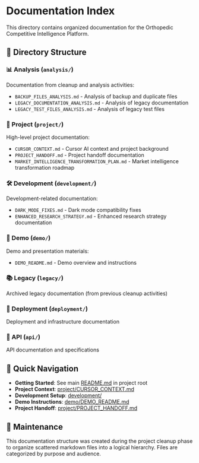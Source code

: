 # Documentation Index

This directory contains organized documentation for the Orthopedic Competitive Intelligence Platform.

## 📁 Directory Structure

### 📊 Analysis (`analysis/`)
Documentation from cleanup and analysis activities:
- `BACKUP_FILES_ANALYSIS.md` - Analysis of backup and duplicate files
- `LEGACY_DOCUMENTATION_ANALYSIS.md` - Analysis of legacy documentation
- `LEGACY_TEST_FILES_ANALYSIS.md` - Analysis of legacy test files

### 🚀 Project (`project/`)
High-level project documentation:
- `CURSOR_CONTEXT.md` - Cursor AI context and project background
- `PROJECT_HANDOFF.md` - Project handoff documentation
- `MARKET_INTELLIGENCE_TRANSFORMATION_PLAN.md` - Market intelligence transformation roadmap

### 🛠️ Development (`development/`)
Development-related documentation:
- `DARK_MODE_FIXES.md` - Dark mode compatibility fixes
- `ENHANCED_RESEARCH_STRATEGY.md` - Enhanced research strategy documentation

### 🎯 Demo (`demo/`)
Demo and presentation materials:
- `DEMO_README.md` - Demo overview and instructions

### 📚 Legacy (`legacy/`)
Archived legacy documentation (from previous cleanup activities)

### 🚀 Deployment (`deployment/`)
Deployment and infrastructure documentation

### 📡 API (`api/`)
API documentation and specifications

## 📖 Quick Navigation

- **Getting Started**: See main [README.md](../README.md) in project root
- **Project Context**: [project/CURSOR_CONTEXT.md](project/CURSOR_CONTEXT.md)
- **Development Setup**: [development/](development/)
- **Demo Instructions**: [demo/DEMO_README.md](demo/DEMO_README.md)
- **Project Handoff**: [project/PROJECT_HANDOFF.md](project/PROJECT_HANDOFF.md)

## 🔄 Maintenance

This documentation structure was created during the project cleanup phase to organize scattered markdown files into a logical hierarchy. Files are categorized by purpose and audience. 